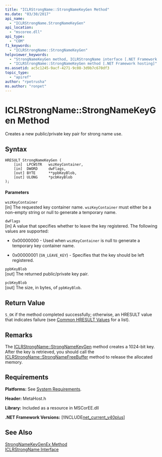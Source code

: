 ```yaml
---
title: "ICLRStrongName::StrongNameKeyGen Method"
ms.date: "03/30/2017"
api_name: 
  - "ICLRStrongName.StrongNameKeyGen"
api_location: 
  - "mscoree.dll"
api_type: 
  - "COM"
f1_keywords: 
  - "ICLRStrongName::StrongNameKeyGen"
helpviewer_keywords: 
  - "StrongNameKeyGen method, ICLRStrongName interface [.NET Framework hosting]"
  - "ICLRStrongName::StrongNameKeyGen method [.NET Framework hosting]"
ms.assetid: ac5c1245-9acf-4271-9c08-3d9b7c670df3
topic_type: 
  - "apiref"
author: "rpetrusha"
ms.author: "ronpet"
---
```

# ICLRStrongName::StrongNameKeyGen Method
Creates a new public/private key pair for strong name use.  
  
## Syntax  
  
```  
HRESULT StrongNameKeyGen (  
    [in]  LPCWSTR   wszKeyContainer,  
    [in]  DWORD     dwFlags,  
    [out] BYTE      **ppbKeyBlob,  
    [out] ULONG     *pcbKeyBlob  
);  
```  
  
#### Parameters  
 `wszKeyContainer`  
 [in] The requested key container name. `wszKeyContainer` must either be a non-empty string or null to generate a temporary name.  
  
 `dwFlags`  
 [in] A value that specifies whether to leave the key registered. The following values are supported:  
  
- 0x00000000 - Used when `wszKeyContainer` is null to generate a temporary key container name.  
  
- 0x00000001 (`SN_LEAVE_KEY`) - Specifies that the key should be left registered.  
  
 `ppbKeyBlob`  
 [out] The returned public/private key pair.  
  
 `pcbKeyBlob`  
 [out] The size, in bytes, of `ppbKeyBlob`.  
  
## Return Value  
 `S_OK` if the method completed successfully; otherwise, an HRESULT value that indicates failure (see [Common HRESULT Values](http://go.microsoft.com/fwlink/?LinkId=213878) for a list).  
  
## Remarks  
 The [ICLRStrongName::StrongNameKeyGen](../../../../docs/framework/unmanaged-api/hosting/iclrstrongname-strongnamekeygen-method.md) method creates a 1024-bit key. After the key is retrieved, you should call the [ICLRStrongName::StrongNameFreeBuffer](../../../../docs/framework/unmanaged-api/hosting/iclrstrongname-strongnamefreebuffer-method.md) method to release the allocated memory.  
  
## Requirements  
 **Platforms:** See [System Requirements](../../../../docs/framework/get-started/system-requirements.md).  
  
 **Header:** MetaHost.h  
  
 **Library:** Included as a resource in MSCorEE.dll  
  
 **.NET Framework Versions:** [!INCLUDE[net_current_v40plus](../../../../includes/net-current-v40plus-md.md)]  
  
## See Also  
 [StrongNameKeyGenEx Method](../../../../docs/framework/unmanaged-api/hosting/iclrstrongname-strongnamekeygenex-method.md)  
 [ICLRStrongName Interface](../../../../docs/framework/unmanaged-api/hosting/iclrstrongname-interface.md)
